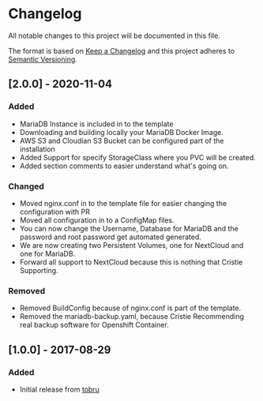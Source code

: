 # Changelog
All notable changes to this project will be documented in this file.

The format is based on [Keep a Changelog](http://keepachangelog.com/en/1.0.0/)
and this project adheres to [Semantic Versioning](http://semver.org/spec/v2.0.0.html).

## [2.0.0] - 2020-11-04
### Added
- MariaDB Instance is included in to the template
- Downloading and building locally your MariaDB Docker Image.
- AWS S3 and Cloudian S3 Bucket can be configured part of the installation
- Added Support for specify StorageClass where you PVC will be created.
- Added section comments to easier understand what's going on.

### Changed
- Moved nginx.conf in to the template file for easier changing the configuration with PR
- Moved all configuration in to a ConfigMap files.
- You can now change the Username, Database for MariaDB and the password and root password get automated generated.
- We are now creating two Persistent Volumes, one for NextCloud and one for MariaDB.
- Forward all support to NextCloud because this is nothing that Cristie Supporting.

### Removed
- Removed BuildConfig because of nginx.conf is part of the template.
- Removed the mariadb-backup.yaml, because Cristie Recommending real backup software for Openshift Container.

## [1.0.0] - 2017-08-29
### Added
- Initial release from [tobru](https://github.com/tobru/nextcloud-openshift)
